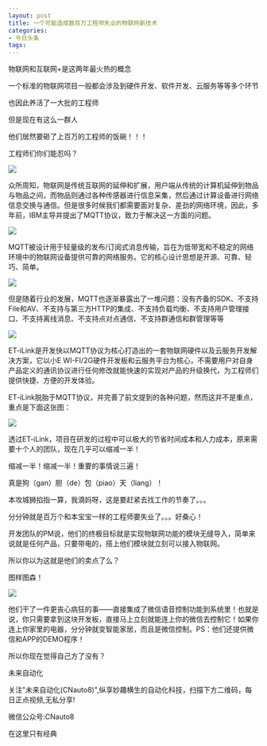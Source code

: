 ```yaml
---
layout: post
title: 一个可能造成数百万工程师失业的物联网新技术
categories:
- 今日头条
tags:
---
```

物联网和互联网+是这两年最火热的概念

一个标准的物联网项目一般都会涉及到硬件开发、软件开发、云服务等等多个环节

也因此养活了一大批的工程师

但是现在有这么一群人

他们居然要砸了上百万的工程师的饭碗！！！

工程师们你们能忍吗？

![](http://p3.pstatp.com/large/ad5000db22de021b750)

众所周知，物联网是传统互联网的延伸和扩展，用户端从传统的计算机延伸到物品与物品之间，而物品则通过各种传感器进行信息采集，然后通过计算设备进行网络信息交换与通信。但是很多时候我们都需要面对复杂、差劲的网络环境，因此，多年前，IBM主导并提出了MQTT协议，致力于解决这一方面的问题。

![](http://p3.pstatp.com/large/afe000a0085ad99680a)

MQTT被设计用于轻量级的发布/订阅式消息传输，旨在为低带宽和不稳定的网络环境中的物联网设备提供可靠的网络服务。它的核心设计思想是开源、可靠、轻巧、简单。

![](http://p3.pstatp.com/large/ad5000db22e430da0f7)

但是随着行业的发展，MQTT也逐渐暴露出了一堆问题：没有齐备的SDK、不支持File和AV、不支持与第三方HTTP的集成、不支持负载均衡、不支持用户管理接口、不支持离线消息、不支持点对点通信、不支持群通信和群管理等等

![](http://p3.pstatp.com/large/ad5000db23072a2e343)

ET-iLink是开发快以MQTT协议为核心打造出的一套物联网硬件以及云服务开发解决方案，它以小E WI-FI/2G硬件开发板和云服务平台为核心，不需要用户对自身产品定义的通讯协议进行任何修改就能快速的实现对产品的升级换代，为工程师们提供快捷、方便的开发体验。

ET-iLink脱胎于MQTT协议，并完善了前文提到的各种问题，然而这并不是重点，重点是下面这张图：

![](http://p3.pstatp.com/large/afe000a008849eed8db)

透过ET-iLink，项目在研发的过程中可以极大的节省时间成本和人力成本，原来需要十个人的团队，现在几乎可以缩减一半！

缩减一半！缩减一半！重要的事情说三遍！

真是狗（gan）胆（de）包（piao）天（liang）！

本攻城狮掐指一算，我滴妈呀，这是要赶紧去找工作的节奏了。。。

分分钟就是百万个和本宝宝一样的工程师要失业了。。。好桑心！

开发团队的PM说，他们的终极目标就是实现物联网功能的模块无缝导入，简单来说就是任何产品，只要带电的，搭上他们模块就立刻可以接入物联网。

所以你以为这就是他们的卖点了么？

图样图森！

![](http://p3.pstatp.com/large/b020005558ca7defefe)

他们干了一件更丧心病狂的事——直接集成了微信语音控制功能到系统里！也就是说，你只需要拿到这块开发板，直接马上立刻就能连上你的微信去控制它！如果你连上你家里的电器，分分钟就变智能家居，而且是微信控制。PS：他们还提供微信和APP的DEMO程序！

所以你现在觉得自己方了没有？

未来自动化

关注"未来自动化(CNauto8)",纵享妙趣横生的自动化科技，扫描下方二维码，每日正点视频,无私分享!

微信公众号:CNauto8

在这里只有经典